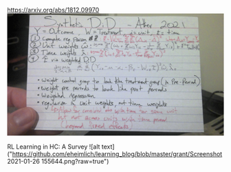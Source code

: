 https://arxiv.org/abs/1812.09970
![alt text](https://github.com/eheimlich/learning_blog/blob/master/grant/WIN_20210112_11_16_20_Pro.jpg?raw=true)

RL Learning in HC: A Survey
![alt text]("https://github.com/eheimlich/learning_blog/blob/master/grant/Screenshot 2021-01-26 155644.png?raw=true")
